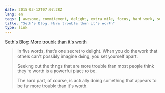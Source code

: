 ```yaml
---
date: 2015-03-12T07:07:28Z
lang: en
tags: [ awesome, commitement, delight, extra mile, focus, hard work, success ]
title: "Seth's Blog: More trouble than it's worth"
type: link
---
```


[Seth's Blog: More trouble than it's
worth](http://sethgodin.typepad.com/seths_blog/2015/03/more-trouble-than-its-worth.html)

> In five words, that's one secret to delight. When you do the work that
> others can't possibly imagine doing, you set yourself apart.
>
> Seeking out the things that are more trouble than most people think
> they're worth is a powerful place to be.
>
> The hard part, of course, is actually doing something that appears to
> be far more trouble than it's worth.


